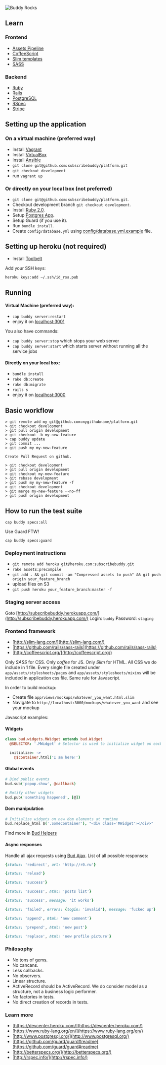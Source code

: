 ![Buddy Rocks](http://buddy-assets.s3.amazonaws.com/images/logo_github.png)
## Learn
### Frontend
- [Assets Pipeline](http://guides.rubyonrails.org/asset_pipeline.html)
- [CoffeeScript](http://coffeescript.org/)
- [Slim templates](http://slim-lang.com/)
- [SASS](https://github.com/rails/sass-rails)

### Backend
- [Ruby](https://www.ruby-lang.org/en/)
- [Rails](http://guides.rubyonrails.org/)
- [PostgreSQL](www.postgresql.org)
- [RSpec](http://rspec.info/)
- [Stripe](stripe.com)

## Setting up the application

### On a virtual machine (preferred way)

- Install [Vagrant](http://www.vagrantup.com/)
- Install [VirtualBox](https://www.virtualbox.org/)
- Install [Ansible](http://www.ansible.com/)
- `git clone git@github.com:subscribebuddy/platform.git`
- `git checkout development`
- run `vagrant up`

### Or directly on your local box (not preferred)

- `git clone git@github.com:subscribebuddy/platform.git`.
- Checkout development branch `git checkout development`.
- Install [Ruby 2.0](http://rvm.io/).
- Setup [Postgres App](http://postgresapp.com/).
- Setup Guard (if you use it).
- Run `bundle install`.
- Create `config/database.yml` using [config/database.yml.example](config/database.yml.example) file.


## Setting up heroku (not required)
- Install [Toolbelt](https://devcenter.heroku.com/)

Add your SSH keys:

```bash
heroku keys:add ~/.ssh/id_rsa.pub
```

## Running

#### Virtual Machine (preferred way):
- `cap buddy server:restart`
- enjoy it on [localhost:3001](http://localhost:3001)

You also have commands:
- `cap buddy server:stop` which stops your web server
- `cap buddy server:start` which starts server without running all the service jobs

#### Directly on your local box:
- `bundle install`
- `rake db:create`
- `rake db:migrate`
- `rails s`
- enjoy it on [localhost:3000](http://localhost:3000)

## Basic workflow

```
> git remote add my git@github.com:mygithubname/platform.git
> git checkout development
> git pull origin development
> git checkout -b my-new-feature
> cap buddy update
> git commit ...
> git push my my-new-feature

Create Pull Request on github.

> git checkout development
> git pull origin development
> git checkout my-new-feature
> git rebase development
> git push my my-new-feature -f
> git checkout development
> git merge my-new-feature --no-ff
> git push origin development
```

## How to run the test suite

`cap buddy specs:all`

Use Guard FTW!

`cap buddy specs:guard`

### Deployment instructions

- `git remote add heroku git@heroku.com:subscribebuddy.git`
- `rake assets:precompile`
- `git add . && git commit -am "Compressed assets to push" && git push origin your_feature_branch`
- upload files on S3
- `git push heroku your_feature_branch:master -f`

### Staging server access

Goto [http://subscribebuddy.herokuapp.com/](http://subscribebuddy.herokuapp.com/)
Login: `buddy`
Password: `staging`

### Frontend framework

- [http://slim-lang.com/](http://slim-lang.com/)
- [https://github.com/rails/sass-rails](https://github.com/rails/sass-rails)
- [http://coffeescript.org/](http://coffeescript.org/)

Only *SASS* for CSS. Only *coffee* for JS. Only *Slim* for HTML.
All CSS we do include in 1 file. Every single file created under `app/assets/stylesheets/pages` and `app/assets/stylesheets/mixins` will be included in application css file.
Same rule for Javascript.

In order to build mockup:

- Create file `app/views/mockups/whatever_you_want.html.slim`
- Navigate to `http://localhost:3000/mockups/whatever_you_want` and see your mockup

Javascript examples:

#### Widgets

```coffeescript
class bud.widgets.MWidget extends bud.Widget
  @SELECTOR: '.MWidget' # Selector is used to initialize widget on each element matching this selector

  initialize: ->
    @$container.html('I am here!')
```

#### Global events

```coffeescript
# Bind public events
bud.sub('popup.show', @callback)

# Notify other widgets
bud.pub('something happened', [@])
```

#### Dom manipulation

```coffeescript
# Initialize widgets on new dom elements at runtime
bud.replace_html $('.SomeContainer'), "<div class='MWidget'></div>"
```

Find more in [Bud Helpers](app/assets/javascripts/helpers.coffee#l11)

#### Async responses

Handle all ajax requests using [Bud Ajax](app/assets/javascripts/ajax.coffee).
List of all possible responses:

```ruby
{status: 'redirect', url: 'http://r0.ru'}
```

```ruby
{status: 'reload'}
```

```ruby
{status: 'success'}
```

```ruby
{status: 'success', html: 'posts list'}
```

```ruby
{status: 'success', message: 'it works'}
```

```ruby
{status: 'failed', errors: {login: 'invalid'}, message: 'fucked up'}
```

```ruby
{status: 'append', html: 'new comment'}
```

```ruby
{status: 'prepend', html: 'new post'}
```

```ruby
{status: 'replace', html: 'new profile picture'}
```

### Philosophy

- No tons of gems.
- No cancans.
- Less callbacks.
- No observers.
- Linear structure.
- ActiveRecord should be ActiveRecord. We do consider model as a structure, not a business logic performer.
- No factories in tests.
- No direct creation of records in tests.

### Learn more

- [https://devcenter.heroku.com/](https://devcenter.heroku.com/)
- [https://www.ruby-lang.org/en/](https://www.ruby-lang.org/en/)
- [http://www.postgresql.org/](http://www.postgresql.org/)
- [https://github.com/guard/guard#readme](https://github.com/guard/guard#readme)
- [http://betterspecs.org/](http://betterspecs.org/)
- [http://rspec.info/](http://rspec.info/)
